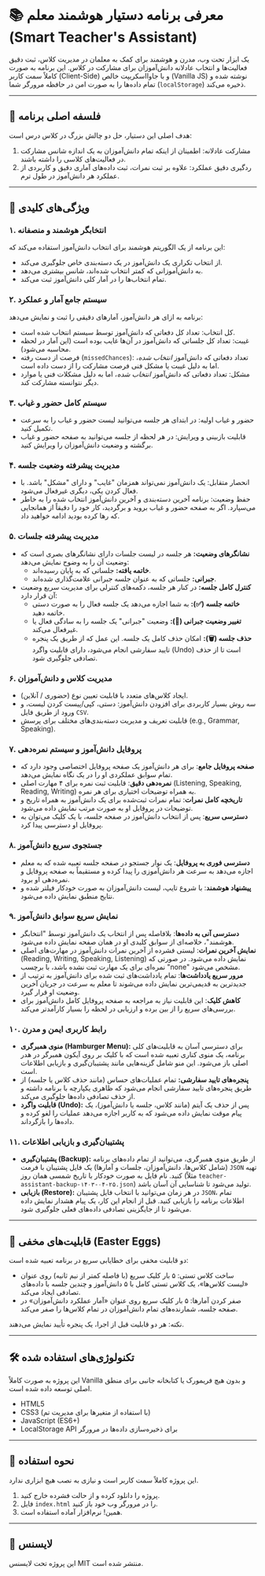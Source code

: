 # 📚 معرفی برنامه دستیار هوشمند معلم (Smart Teacher's Assistant)

یک ابزار تحت وب، مدرن و هوشمند برای کمک به معلمان در مدیریت کلاس، ثبت دقیق فعالیت‌ها و انتخاب عادلانه دانش‌آموزان برای مشارکت در کلاس. این برنامه به صورت کاملاً سمت کاربر (Client-Side) و با جاوااسکریپت خالص (Vanilla JS) نوشته شده و تمام داده‌ها را به صورت امن در حافظه مرورگر شما (`localStorage`) ذخیره می‌کند.

---

## 🎯 فلسفه اصلی برنامه

هدف اصلی این دستیار، حل دو چالش بزرگ در کلاس درس است:

1.  مشارکت عادلانه: اطمینان از اینکه تمام دانش‌آموزان به یک اندازه شانس مشارکت در فعالیت‌های کلاسی را داشته باشند.
2.  ردگیری دقیق عملکرد: علاوه بر ثبت نمرات، ثبت داده‌های آماری دقیق و کاربردی از عملکرد هر دانش‌آموز در طول ترم.

---

## 🚀 ویژگی‌های کلیدی

### ۱. انتخابگر هوشمند و منصفانه

این برنامه از یک الگوریتم هوشمند برای انتخاب دانش‌آموز استفاده می‌کند که:

*   از انتخاب تکراری یک دانش‌آموز در یک دسته‌بندی خاص جلوگیری می‌کند.
*   به دانش‌آموزانی که کمتر انتخاب شده‌اند، شانس بیشتری می‌دهد.
*   تمام انتخاب‌ها را در آمار کلی دانش‌آموز ثبت می‌کند.

### ۲. سیستم جامع آمار و عملکرد

برنامه به ازای هر دانش‌آموز، آمارهای دقیقی را ثبت و نمایش می‌دهد:

*   کل انتخاب: تعداد کل دفعاتی که دانش‌آموز توسط سیستم انتخاب شده است.
*   غیبت: تعداد کل جلساتی که دانش‌آموز در آن‌ها غایب بوده است (این آمار در لحظه محاسبه می‌شود).
*   فرصت از دست رفته (`missedChances`): تعداد دفعاتی که دانش‌آموز *انتخاب شده*، اما به دلیل غیبت یا مشکل فنی فرصت مشارکت را از دست داده است.
*   مشکل: تعداد دفعاتی که دانش‌آموز *انتخاب شده*، اما به دلیل مشکلات فنی یا موارد دیگر نتوانسته مشارکت کند.

### ۳. سیستم کامل حضور و غیاب

*   حضور و غیاب اولیه: در ابتدای هر جلسه می‌توانید لیست حضور و غیاب را به سرعت تکمیل کنید.
*   قابلیت بازبینی و ویرایش: در هر لحظه از جلسه می‌توانید به صفحه حضور و غیاب برگشته و وضعیت دانش‌آموزان را ویرایش کنید.

### ۴. مدیریت پیشرفته وضعیت جلسه

*   انحصار متقابل: یک دانش‌آموز نمی‌تواند همزمان "غایب" و دارای "مشکل" باشد. با فعال کردن یکی، دیگری غیرفعال می‌شود.
*   حفظ وضعیت: برنامه آخرین دسته‌بندی و آخرین دانش‌آموز انتخاب شده را به خاطر می‌سپارد. اگر به صفحه حضور و غیاب بروید و برگردید، کار خود را دقیقاً از همانجایی که رها کرده بودید ادامه خواهید داد.

### ۵. مدیریت پیشرفته جلسات

*   **نشانگرهای وضعیت:** هر جلسه در لیست جلسات دارای نشانگرهای بصری است که وضعیت آن را به وضوح نمایش می‌دهد:
    *   **خاتمه یافته:** جلساتی که به پایان رسیده‌اند.
    *   **جبرانی:** جلساتی که به عنوان جلسه جبرانی علامت‌گذاری شده‌اند.
*   **کنترل کامل جلسه:** در کنار هر جلسه، دکمه‌های کنترلی برای مدیریت سریع وضعیت آن قرار دارد:
    *   **خاتمه جلسه (✅):** به شما اجازه می‌دهد یک جلسه فعال را به صورت دستی خاتمه دهید.
    *   **تغییر وضعیت جبرانی (🔄):** وضعیت "جبرانی" یک جلسه را به سادگی فعال یا غیرفعال می‌کند.
    *   **حذف جلسه (🗑️):** امکان حذف کامل یک جلسه. این عمل که از طریق یک پنجره تایید سفارشی انجام می‌شود، دارای قابلیت واگرد (Undo) است تا از حذف تصادفی جلوگیری شود.

### ۶. مدیریت کلاس و دانش‌آموزان

*   ایجاد کلاس‌های متعدد با قابلیت تعیین نوع (حضوری / آنلاین).
*   سه روش بسیار کاربردی برای افزودن دانش‌آموز: دستی، کپی/پیست کردن لیست، و ورود از طریق فایل `CSV`.
*   قابلیت تعریف و مدیریت دسته‌بندی‌های مختلف برای پرسش (e.g., Grammar, Speaking).

### ۷. پروفایل دانش‌آموز و سیستم نمره‌دهی

*   **صفحه پروفایل جامع**: برای هر دانش‌آموز یک صفحه پروفایل اختصاصی وجود دارد که تمام سوابق عملکردی او را در یک نگاه نمایش می‌دهد.
*   **نمره‌دهی دقیق**: قابلیت ثبت نمره برای ۴ مهارت اصلی (Listening, Speaking, Reading, Writing) به همراه توضیحات اختیاری برای هر نمره.
*   **تاریخچه کامل نمرات**: تمام نمرات ثبت‌شده برای یک دانش‌آموز به همراه تاریخ و توضیحات در پروفایل او به صورت مرتب نمایش داده می‌شود.
*   **دسترسی سریع**: پس از انتخاب دانش‌آموز در صفحه جلسه، با یک کلیک می‌توان به پروفایل او دسترسی پیدا کرد.

### ۸. جستجوی سریع دانش‌آموز

*   **دسترسی فوری به پروفایل**: یک نوار جستجو در صفحه جلسه تعبیه شده که به معلم اجازه می‌دهد به سرعت هر دانش‌آموزی را پیدا کرده و مستقیماً به صفحه پروفایل و نمره‌دهی او برود.
*   **پیشنهاد هوشمند**: با شروع تایپ، لیست دانش‌آموزان به صورت خودکار فیلتر شده و نتایج منطبق نمایش داده می‌شود.

### ۹. نمایش سریع سوابق دانش‌آموز

*   **دسترسی آنی به داده‌ها**: بلافاصله پس از انتخاب یک دانش‌آموز توسط "انتخابگر هوشمند"، خلاصه‌ای از سوابق کلیدی او در همان صفحه نمایش داده می‌شود.
*   **نمایش آخرین نمرات**: لیستی فشرده از آخرین نمرات دانش‌آموز در مهارت‌های اصلی (Reading, Writing, Speaking, Listening) نمایش داده می‌شود. در صورتی که نمره‌ای برای یک مهارت ثبت نشده باشد، با برچسب "none" مشخص می‌شود.
*   **مرور سریع یادداشت‌ها**: تمام یادداشت‌های ثبت شده برای دانش‌آموز به ترتیب از جدیدترین به قدیمی‌ترین نمایش داده می‌شوند تا معلم به سرعت در جریان آخرین وضعیت او قرار گیرد.
*   **کاهش کلیک**: این قابلیت نیاز به مراجعه به صفحه پروفایل کامل دانش‌آموز برای بررسی‌های سریع را از بین برده و ارزیابی در لحظه را بسیار کارآمدتر می‌کند.

### ۱۰. رابط کاربری ایمن و مدرن

*   **منوی همبرگری (Hamburger Menu):** برای دسترسی آسان به قابلیت‌های کلی برنامه، یک منوی کناری تعبیه شده است که با کلیک بر روی آیکون همبرگر در هدر اصلی باز می‌شود. این منو شامل گزینه‌هایی مانند پشتیبان‌گیری و بازیابی اطلاعات است.
*   **پنجره‌های تایید سفارشی:** تمام عملیات‌های حساس (مانند حذف کلاس یا جلسه) از طریق پنجره‌های تایید سفارشی انجام می‌شود که ظاهری یکپارچه با برنامه داشته و از حذف تصادفی داده‌ها جلوگیری می‌کند.
*   **قابلیت واگرد (Undo):** پس از حذف یک آیتم (مانند کلاس، جلسه یا دانش‌آموز)، یک پیام موقت نمایش داده می‌شود که به کاربر اجازه می‌دهد عملیات را لغو کرده و داده‌ها را بازگرداند.

### ۱۱. پشتیبان‌گیری و بازیابی اطلاعات

*   **پشتیبان‌گیری (Backup):** از طریق منوی همبرگری، می‌توانید از تمام داده‌های برنامه (شامل کلاس‌ها، دانش‌آموزان، جلسات و آمارها) یک فایل پشتیبان با فرمت `JSON` تهیه کنید. نام فایل به صورت خودکار با تاریخ شمسی همان روز (مثلاً `teacher-assistant-backup-۱۴۰۳-۰۴-۲۵.json`) تولید می‌شود تا شناسایی آن آسان باشد.
*   **بازیابی (Restore):** در هر زمان می‌توانید با انتخاب فایل پشتیبان `JSON`، تمام اطلاعات برنامه را بازیابی کنید. قبل از انجام این کار، یک پیام هشدار نمایش داده می‌شود تا از جایگزینی تصادفی داده‌های فعلی جلوگیری شود.

---

## 🤫 قابلیت‌های مخفی (Easter Eggs)

دو قابلیت مخفی برای خطایابی سریع در برنامه تعبیه شده است:

*   ساخت کلاس تستی: ۵ بار کلیک سریع (با فاصله کمتر از نیم ثانیه) روی عنوان «لیست کلاس‌ها»، یک کلاس تستی کامل با ۵ دانش‌آموز و چندین جلسه با داده‌های تصادفی ایجاد می‌کند.
*   صفر کردن آمارها: ۵ بار کلیک سریع روی عنوان «آمار عملکرد دانش‌آموزان» در صفحه جلسه، شمارنده‌های تمام دانش‌آموزان در تمام کلاس‌ها را صفر می‌کند.

نکته: هر دو قابلیت قبل از اجرا، یک پنجره تأیید نمایش می‌دهند.

---

## 🛠️ تکنولوژی‌های استفاده شده

این پروژه به صورت کاملاً Vanilla و بدون هیچ فریمورک یا کتابخانه جانبی برای منطق اصلی توسعه داده شده است.

*   HTML5
*   CSS3 (با استفاده از متغیرها برای مدیریت تم)
*   JavaScript (ES6+)
*   LocalStorage API برای ذخیره‌سازی داده‌ها در مرورگر

---

## 📂 نحوه استفاده

این پروژه کاملاً سمت کاربر است و نیازی به نصب هیچ ابزاری ندارد.

1.  پروژه را دانلود کرده و از حالت فشرده خارج کنید.
2.  فایل `index.html` را در مرورگر وب خود باز کنید.
3.  همین! نرم‌افزار آماده استفاده است.

---

## 📄 لایسنس

این پروژه تحت لایسنس MIT منتشر شده است.